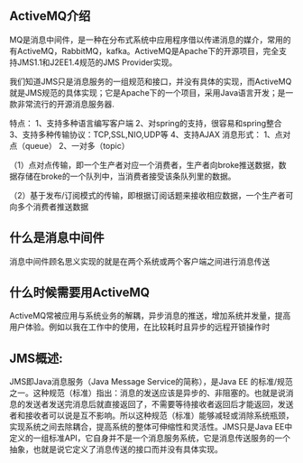 ## ActiveMQ介绍

   MQ是消息中间件，是一种在分布式系统中应用程序借以传递消息的媒介，常用的有ActiveMQ，RabbitMQ，kafka。ActiveMQ是Apache下的开源项目，完全支持JMS1.1和J2EE1.4规范的JMS Provider实现。 

我们知道JMS只是消息服务的一组规范和接口，并没有具体的实现，而ActiveMQ就是JMS规范的具体实现；它是Apache下的一个项目，采用Java语言开发；是一款非常流行的开源消息服务器.

特点： 
1、支持多种语言编写客户端 
2、对spring的支持，很容易和spring整合 
3、支持多种传输协议：TCP,SSL,NIO,UDP等 
4、支持AJAX 
消息形式： 
1、点对点（queue） 
2、一对多（topic） 

（1）点对点传输，即一个生产者对应一个消费者，生产者向broke推送数据，数据存储在broke的一个队列中，当消费者接受该条队列里的数据。

（2）基于发布/订阅模式的传输，即根据订阅话题来接收相应数据，一个生产者可向多个消费者推送数据



## 什么是消息中间件

消息中间件顾名思义实现的就是在两个系统或两个客户端之间进行消息传送



## **什么时候需要用ActiveMQ**

ActiveMQ常被应用与系统业务的解耦，异步消息的推送，增加系统并发量，提高用户体验。例如以我在工作中的使用，在比较耗时且异步的远程开锁操作时

## JMS概述:

 JMS即Java消息服务（Java Message Service的简称），是Java EE 的标准/规范之一。这种规范（标准）指出：消息的发送应该是异步的、非阻塞的。也就是说消息的发送者发送完消息后就直接返回了，不需要等待接收者返回后才能返回，发送者和接收者可以说是互不影响。所以这种规范（标准）能够减轻或消除系统瓶颈，实现系统之间去除耦合，提高系统的整体可伸缩性和灵活性。JMS只是Java EE中定义的一组标准API，它自身并不是一个消息服务系统，它是消息传送服务的一个抽象，也就是说它定义了消息传送的接口而并没有具体实现。
